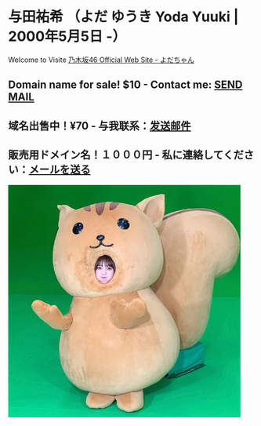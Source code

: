 # 与田祐希 （よだ ゆうき Yoda Yuuki | 2000年5月5日 -）
Welcome to Visite 
<a href="http://www.nogizaka46.com/member/detail/yodayuuki.php" target="_blank">乃木坂46 Official Web Site - よだちゃん</a>
## Domain name for sale! $10 - Contact me: [SEND MAIL](mailto:van4hc@gmail.com)
## 域名出售中！¥70 - 与我联系：[发送邮件](mailto:van4hc@gmail.com)
## 販売用ドメイン名！１０００円 - 私に連絡してください：[メールを送る](mailto:van4hc@gmail.com)
![yoda](https://github.com/yodayuki/yodayuki.github.io/blob/master/G07igNo%20-%20Imgur.jpg)
